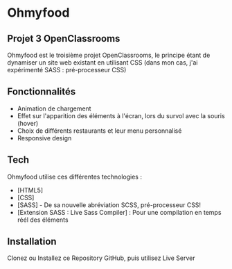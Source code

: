 # Ohmyfood
## Projet 3 OpenClassrooms

Ohmyfood est le troisième projet OpenClassrooms, le principe étant de dynamiser un site web existant en utilisant CSS (dans mon cas, j'ai expérimenté SASS : pré-processeur CSS)

## Fonctionnalités

- Animation de chargement
- Effet sur l'apparition des éléments à l'écran, lors du survol avec la souris (hover)
- Choix de différents restaurants et leur menu personnalisé
- Responsive design

## Tech

Ohmyfood utilise ces différentes technologies :

- [HTML5] 
- [CSS]
- [SASS] - De sa nouvelle abréviation SCSS, pré-processeur CSS!  
- [Extension SASS : Live Sass Compiler] : Pour une compilation en temps réél des éléments

## Installation

Clonez ou Installez ce Repository GitHub, puis utilisez Live Server

